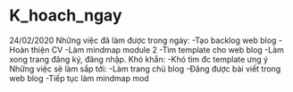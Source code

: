 # K_hoach_ngay
24/02/2020
Những việc đã làm được trong ngày:
-Tạo backlog web blog
-Hoàn thiện CV
-Làm mindmap module 2
-Tìm template cho web blog
-Làm xong trang đăng ký, đăng nhập.
Khó khắn:
-Khó tìm đc template ưng ý
Những việc sẽ làm sắp tới:
-Làm trang chủ blog
-Đăng được bài viết trong web blog
-Tiếp tục làm mindmap mod
